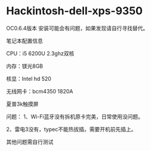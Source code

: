 # Hackintosh-dell-xps-9350
OC0.6.4版本 安装可能会有问题，如果发现请自行寻找替代。

笔记本配置信息

CPU：i5 6200U 2.3ghz双核

内存：镁光8GB

核显：Intel hd 520

无线网卡：bcm4350 1820A

夏普3k触摸屏


问题：
1、Wi-Fi蓝牙没有拆机原卡完美，日常使用没问题。

2、雷电3没有，typec不能热拔插，需要开机前先插上。

其他问题需自行测试
